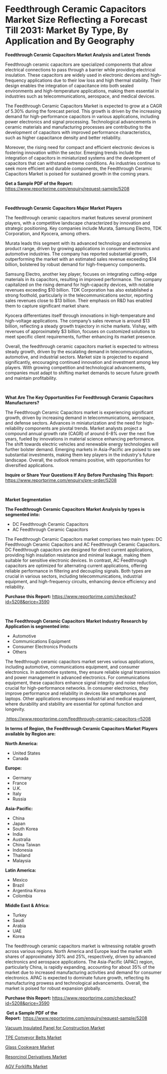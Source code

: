 <p><h1>Feedthrough Ceramic Capacitors Market Size Reflecting a Forecast Till 2031: Market By Type, By Application and By Geography</h1></p><p><strong>Feedthrough Ceramic Capacitors Market Analysis and Latest Trends</strong></p>
<p><p>Feedthrough ceramic capacitors are specialized components that allow electrical connections to pass through a barrier while providing electrical insulation. These capacitors are widely used in electronic devices and high-frequency applications due to their low loss and high thermal stability. Their design enables the integration of capacitance into both sealed environments and high-temperature applications, making them essential in industries such as telecommunications, aerospace, and medical devices.</p><p>The Feedthrough Ceramic Capacitors Market is expected to grow at a CAGR of 5.30% during the forecast period. This growth is driven by the increasing demand for high-performance capacitors in various applications, including power electronics and signal processing. Technological advancements in ceramic materials and manufacturing processes are contributing to the development of capacitors with improved performance characteristics, such as higher capacitance density and better reliability.</p><p>Moreover, the rising need for compact and efficient electronic devices is fostering innovation within the sector. Emerging trends include the integration of capacitors in miniaturized systems and the development of capacitors that can withstand extreme conditions. As industries continue to seek more efficient and durable components, the Feedthrough Ceramic Capacitors Market is poised for sustained growth in the coming years.</p></p>
<p><strong>Get a Sample PDF of the Report:&nbsp;</strong> <a href="https://www.reportprime.com/enquiry/request-sample/5208">https://www.reportprime.com/enquiry/request-sample/5208</a></p>
<p>&nbsp;</p>
<p><strong>Feedthrough Ceramic Capacitors Major Market Players</strong></p>
<p><p>The feedthrough ceramic capacitors market features several prominent players, with a competitive landscape characterized by innovation and strategic positioning. Key companies include Murata, Samsung Electro, TDK Corporation, and Kyocera, among others. </p><p>Murata leads this segment with its advanced technology and extensive product range, driven by growing applications in consumer electronics and automotive industries. The company has reported substantial growth, outperforming the market with an estimated sales revenue exceeding $14 billion, bolstered by robust demand for high-frequency components.</p><p>Samsung Electro, another key player, focuses on integrating cutting-edge materials in its capacitors, resulting in improved performance. The company capitalized on the rising demand for high-capacity devices, with notable revenues exceeding $10 billion. TDK Corporation has also established a strong foothold, particularly in the telecommunications sector, reporting sales revenues close to $13 billion. Their emphasis on R&D has enabled them to capture significant market share.</p><p>Kyocera differentiates itself through innovations in high-temperature and high-voltage applications. The company’s sales revenue is around $13 billion, reflecting a steady growth trajectory in niche markets. Vishay, with revenues of approximately $3 billion, focuses on customized solutions to meet specific client requirements, further enhancing its market presence.</p><p>Overall, the feedthrough ceramic capacitors market is expected to witness steady growth, driven by the escalating demand in telecommunications, automotive, and industrial sectors. Market size is projected to expand significantly, encouraging continued innovation and investment among key players. With growing competition and technological advancements, companies must adapt to shifting market demands to secure future growth and maintain profitability.</p></p>
<p>&nbsp;</p>
<p><strong>What Are The Key Opportunities For Feedthrough Ceramic Capacitors Manufacturers?</strong></p>
<p><p>The Feedthrough Ceramic Capacitors market is experiencing significant growth, driven by increasing demand in telecommunications, aerospace, and defense sectors. Advances in miniaturization and the need for high-reliability components are pivotal trends. Market analysts project a compound annual growth rate (CAGR) of around 6-8% over the next five years, fueled by innovations in material science enhancing performance. The shift towards electric vehicles and renewable energy technologies will further bolster demand. Emerging markets in Asia-Pacific are poised to see substantial investments, making them key players in the industry's future landscape. Overall, the outlook remains positive, with opportunities for diversified applications.</p></p>
<p><strong>Inquire or Share Your Questions If Any Before Purchasing This Report:</strong> <a href="https://www.reportprime.com/enquiry/pre-order/5208">https://www.reportprime.com/enquiry/pre-order/5208</a></p>
<p>&nbsp;</p>
<p><strong>Market Segmentation</strong></p>
<p><strong>The Feedthrough Ceramic Capacitors Market Analysis by types is segmented into:</strong></p>
<p><ul><li>DC Feedthrough Ceramic Capacitors</li><li>AC Feedthrough Ceramic Capacitors</li></ul></p>
<p><p>The Feedthrough Ceramic Capacitors market comprises two main types: DC Feedthrough Ceramic Capacitors and AC Feedthrough Ceramic Capacitors. DC Feedthrough capacitors are designed for direct current applications, providing high insulation resistance and minimal leakage, making them suitable for sensitive electronic devices. In contrast, AC Feedthrough capacitors are optimized for alternating current applications, offering reliable performance in filtering and decoupling signals. Both types are crucial in various sectors, including telecommunications, industrial equipment, and high-frequency circuits, enhancing device efficiency and reliability.</p></p>
<p><strong>Purchase this Report:&nbsp;</strong><a href="https://www.reportprime.com/checkout?id=5208&price=3590">https://www.reportprime.com/checkout?id=5208&price=3590</a></p>
<p>&nbsp;</p>
<p><strong>The Feedthrough Ceramic Capacitors Market Industry Research by Application is segmented into:</strong></p>
<p><ul><li>Automotive</li><li>Communications Equipment</li><li>Consumer Electronics Products</li><li>Others</li></ul></p>
<p><p>The feedthrough ceramic capacitors market serves various applications, including automotive, communications equipment, and consumer electronics. In automotive systems, they ensure reliable signal transmission and power management in advanced electronics. For communications equipment, these capacitors enhance signal integrity and noise reduction, crucial for high-performance networks. In consumer electronics, they improve performance and reliability in devices like smartphones and laptops. Other applications encompass industrial and medical equipment, where durability and stability are essential for optimal function and longevity.</p></p>
<p><a href="https://www.reportprime.com/feedthrough-ceramic-capacitors-r5208">&nbsp;https://www.reportprime.com/feedthrough-ceramic-capacitors-r5208</a></p>
<p><strong>In terms of Region, the Feedthrough Ceramic Capacitors Market Players available by Region are:</strong></p>
<p>
    <p> <strong> North America: </strong>
        <ul>
            <li>United States</li>
            <li>Canada</li>
        </ul>
        </p> 
    <p> <strong> Europe: </strong>
        <ul>
            <li>Germany</li>
            <li>France</li>
            <li>U.K.</li>
            <li>Italy</li>
            <li>Russia</li>
        </ul>
        </p> 
    <p> <strong> Asia-Pacific: </strong>
        <ul>
            <li>China</li>
            <li>Japan</li>
            <li>South Korea</li>
            <li>India</li>
            <li>Australia</li>
            <li>China Taiwan</li>
            <li>Indonesia</li>
            <li>Thailand</li>
            <li>Malaysia</li>
        </ul>
        </p> 
    <p> <strong> Latin America: </strong>
        <ul>
            <li>Mexico</li>
            <li>Brazil</li>
            <li>Argentina Korea</li>
            <li>Colombia</li>
        </ul>
        </p> 
    <p> <strong> Middle East & Africa: </strong>
        <ul>
            <li>Turkey</li>
            <li>Saudi</li>
            <li>Arabia</li>
            <li>UAE</li>
            <li>Korea</li>
        </ul>
    </p>
    </p>
<p><p>The feedthrough ceramic capacitors market is witnessing notable growth across various regions. North America and Europe lead the market with shares of approximately 30% and 25%, respectively, driven by advanced electronics and aerospace applications. The Asia-Pacific (APAC) region, particularly China, is rapidly expanding, accounting for about 35% of the market due to increased manufacturing activities and demand for consumer electronics. APAC is expected to dominate future growth, reflecting its manufacturing prowess and technological advancements. Overall, the market is poised for robust expansion globally.</p></p>
<p><strong>Purchase this Report: </strong><a href="https://www.reportprime.com/checkout?id=5208&price=3590">https://www.reportprime.com/checkout?id=5208&price=3590</a></p>
<p>&nbsp;<strong>Get a Sample PDF of the Report:&nbsp;&nbsp;</strong><a href="https://www.reportprime.com/enquiry/request-sample/5208">https://www.reportprime.com/enquiry/request-sample/5208</a></p>
<p><strong></strong></p>
<p><p><a href="https://issuu.com/reportprime-2/docs/vacuum-insulated-panel-for-construc_724e397dc104b9">Vacuum Insulated Panel for Construction Market</a></p><p><a href="https://issuu.com/reportprime-2/docs/tpe-conveyor-belts-market-size-2030_7006282a968110">TPE Conveyor Belts Market</a></p><p><a href="https://www.linkedin.com/pulse/glass-cookware-market-trends-growth-outlook-2024-2031-revidease-itsoe?trackingId=R3xherB%2BTBCLw3tKk7Rb%2BA%3D%3D">Glass Cookware Market</a></p><p><a href="https://www.linkedin.com/pulse/evaluating-global-resorcinol-derivatives-market-trends-growth-rcane?trackingId=OXeH521bQrGuBQ5ZkDrSfQ%3D%3D">Resorcinol Derivatives Market</a></p><p><a href="https://www.linkedin.com/pulse/agv-forklifts-market-emerging-trends-future-prospects-period-u7rwe?trackingId=CGcdvsY6SPOypiBs6y6%2FqA%3D%3D">AGV Forklifts Market</a></p></p>